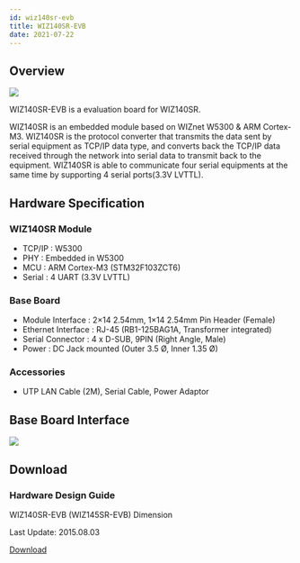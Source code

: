 ```yaml
---
id: wiz140sr-evb
title: WIZ140SR-EVB
date: 2021-07-22
---
```


## Overview

![](https://d3cmhcsnvv7jc.cloudfront.net/docs/img/products/wiz140sr/ShopDtl_1104_20150108165522.jpg)

WIZ140SR-EVB is a evaluation board for WIZ140SR.

WIZ140SR is an embedded module based on WIZnet W5300 &  ARM Cortex-M3. WIZ140SR is the protocol converter that transmits the data sent by serial equipment as TCP/IP data type, and converts back the TCP/IP data received through the network into serial data to transmit back to the equipment. WIZ140SR is able to communicate four serial equipments at the same time by supporting 4 serial ports(3.3V LVTTL).

## Hardware Specification

### WIZ140SR Module

- TCP/IP : W5300
- PHY : Embedded in W5300
- MCU : ARM Cortex-M3 (STM32F103ZCT6)
- Serial : 4 UART (3.3V LVTTL)

### Base Board

- Module Interface : 2×14 2.54mm, 1×14 2.54mm Pin Header (Female)
- Ethernet Interface : RJ-45 (RB1-125BAG1A, Transformer integrated)
- Serial Connector : 4 x D-SUB, 9PIN (Right Angle, Male)
- Power : DC Jack mounted (Outer 3.5 Ø, Inner 1.35 Ø)

### Accessories

- UTP LAN Cable (2M), Serial Cable, Power Adaptor

## Base Board Interface

![](https://d3cmhcsnvv7jc.cloudfront.net/docs/img/products/wiz140sr/140701_73501.jpg)

## Download

### Hardware Design Guide

WIZ140SR-EVB (WIZ145SR-EVB) Dimension

Last Update: 2015.08.03

<a href="https://d3cmhcsnvv7jc.cloudfront.net/docs/img/products/wiz140sr/WIZ140_145SR_EVB_DIMENSION.pdf" target="_blank">Download</a>

